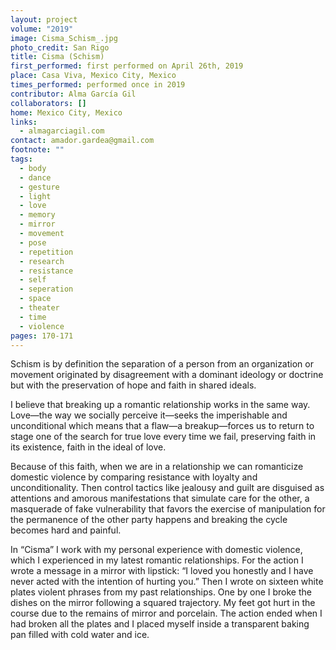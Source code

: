 ```yaml
---
layout: project
volume: "2019"
image: Cisma_Schism_.jpg
photo_credit: San Rigo
title: Cisma (Schism)
first_performed: first performed on April 26th, 2019
place: Casa Viva, Mexico City, Mexico
times_performed: performed once in 2019
contributor: Alma García Gil
collaborators: []
home: Mexico City, Mexico
links:
  - almagarciagil.com
contact: amador.gardea@gmail.com
footnote: ""
tags:
  - body
  - dance
  - gesture
  - light
  - love
  - memory
  - mirror
  - movement
  - pose
  - repetition
  - research
  - resistance
  - self
  - seperation
  - space
  - theater
  - time
  - violence
pages: 170-171
---
```


Schism is by definition the separation of a person from an organization or movement originated by disagreement with a dominant ideology or doctrine but with the preservation of hope and faith in shared ideals.

I believe that breaking up a romantic relationship works in the same way. Love—the way we socially perceive it—seeks the imperishable and unconditional which means that a flaw—a breakup—forces us to return to stage one of the search for true love every time we fail, preserving faith in its existence, faith in the ideal of love.

Because of this faith, when we are in a relationship we can romanticize domestic violence by comparing resistance with loyalty and unconditionality. Then control tactics like jealousy and guilt are disguised as attentions and amorous manifestations that simulate care for the other, a masquerade of fake vulnerability that favors the exercise of manipulation for the permanence of the other party happens and breaking the cycle becomes hard and painful.

In “Cisma” I work with my personal experience with domestic violence, which I experienced in my latest romantic relationships. For the action I wrote a message in a mirror with lipstick: “I loved you honestly and I have never acted with the intention of hurting you.” Then I wrote on sixteen white plates violent phrases from my past relationships. One by one I broke the dishes on the mirror following a squared trajectory. My feet got hurt in the course due to the remains of mirror and porcelain. The action ended when I had broken all the plates and I placed myself inside a transparent baking pan filled with cold water and ice.
